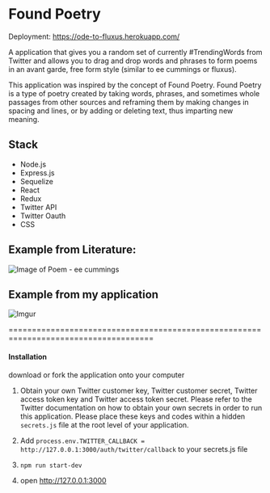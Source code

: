# Found Poetry

Deployment: https://ode-to-fluxus.herokuapp.com/

A application that gives you a random set of currently #TrendingWords from Twitter and allows you to drag and drop words and phrases to form poems in an avant garde, free form style (similar to ee cummings or fluxus).

This application was inspired by the concept of Found Poetry. Found Poetry is a type of poetry created by taking words, phrases, and sometimes whole passages from other sources and reframing them by making changes in spacing and lines, or by adding or deleting text, thus imparting new meaning.

## Stack
- Node.js
- Express.js
- Sequelize
- React
- Redux
- Twitter API
- Twitter Oauth
- CSS

## Example from Literature:
![Image of Poem](https://i.pinimg.com/236x/36/69/a8/3669a88b74bac893c641c889b45f7a33--ee-cummings-revolutionaries.jpg) - ee cummings


## Example from my application
![Imgur](https://i.imgur.com/ItIQ9xJ.png?1)

=====================================================================================

#### Installation
download or fork the application onto your computer

1. Obtain your own Twitter customer key, Twitter customer secret, Twitter access token key and Twitter access token secret. Please refer to the Twitter documentation on how to obtain your own secrets in order to run this application. Please place these keys and codes within a hidden `secrets.js` file at the root level of your application.

2. Add ```process.env.TWITTER_CALLBACK = http://127.0.0.1:3000/auth/twitter/callback``` to your secrets.js file

3. `npm run start-dev`

4. open http://127.0.0.1:3000
